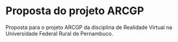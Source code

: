 # Proposta do projeto ARCGP
Proposta para o projeto ARCGP da disciplina de Realidade Virtual na Universidade Federal Rural de Pernambuco.